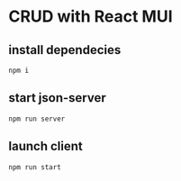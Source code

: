 # CRUD with React MUI

## install dependecies
```
npm i
```

## start json-server 
```
npm run server
```

## launch client 
```
npm run start
```